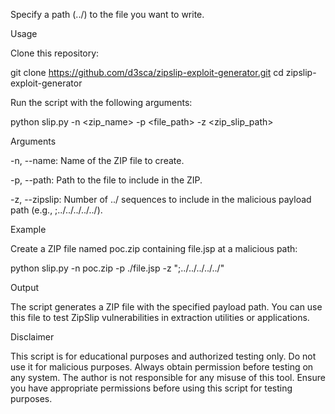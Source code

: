 
Specify a  path (../) to the file you want to write.


Usage

Clone this repository:

git clone https://github.com/d3sca/zipslip-exploit-generator.git
cd zipslip-exploit-generator

Run the script with the following arguments:

python slip.py -n <zip_name> -p <file_path> -z <zip_slip_path>

Arguments

-n, --name: Name of the ZIP file to create.

-p, --path: Path to the file to include in the ZIP.

-z, --zipslip: Number of ../ sequences to include in the malicious payload path (e.g., ;../../../../../).

Example

Create a ZIP file named poc.zip containing file.jsp at a malicious path:

python slip.py -n poc.zip -p ./file.jsp -z ";../../../../../"

Output

The script generates a ZIP file with the specified payload path. You can use this file to test ZipSlip vulnerabilities in extraction utilities or applications.


Disclaimer

This script is for educational purposes and authorized testing only. Do not use it for malicious purposes.
Always obtain permission before testing on any system.
The author is not responsible for any misuse of this tool. Ensure you have appropriate permissions before using this script for testing purposes.

